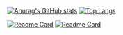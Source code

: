 [![Anurag's GitHub stats](https://github-readme-stats.vercel.app/api?username=spinojara&show_icons=true&theme=gruvbox&include_all_commits=true&card_width=500&line_height=24&show=prs_merged_percentage&hide=issues,prs)](https://github.com/anuraghazra/github-readme-stats)
[![Top Langs](https://github-readme-stats.vercel.app/api/top-langs/?username=spinojara&theme=gruvbox&layout=compact)](https://github.com/anuraghazra/github-readme-stats)

[![Readme Card](https://github-readme-stats.vercel.app/api/pin/?username=spinojara&repo=bitbit&theme=gruvbox)](https://github.com/spinojara/bitbit)
[![Readme Card](https://github-readme-stats.vercel.app/api/pin/?username=spinojara&repo=testbit&theme=gruvbox)](https://github.com/spinojara/testbit)
